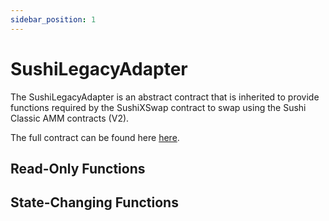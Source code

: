 ```yaml
---
sidebar_position: 1
---
```


# SushiLegacyAdapter

The SushiLegacyAdapter is an abstract contract that is inherited to provide functions required by the SushiXSwap contract to swap using the Sushi Classic AMM contracts (V2).

The full contract can be found here [here](https://github.com/sushiswap/sushiswap/blob/master/protocols/sushixswap/contracts/adapters/SushiLegacyAdapter.sol).

## Read-Only Functions

## State-Changing Functions

